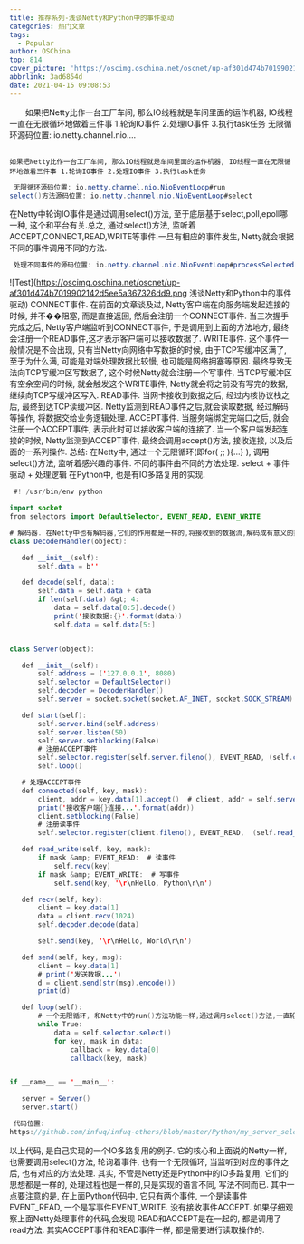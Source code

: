 ```yaml
---
title: 推荐系列-浅谈Netty和Python中的事件驱动
categories: 热门文章
tags:
  - Popular
author: OSChina
top: 814
cover_picture: 'https://oscimg.oschina.net/oscnet/up-af301d474b7019902142d5ee5a367326dd9.png'
abbrlink: 3ad6854d
date: 2021-04-15 09:08:53
---
```


&emsp;&emsp;如果把Netty比作一台工厂车间, 那么IO线程就是车间里面的运作机器, IO线程一直在无限循环地做着三件事 1.轮询IO事件 2.处理IO事件 3.执行task任务 无限循环源码位置: io.netty.channel.nio....
<!-- more -->

                                                                                                                                                                                        如果把Netty比作一台工厂车间, 那么IO线程就是车间里面的运作机器, IO线程一直在无限循环地做着三件事 1.轮询IO事件 2.处理IO事件 3.执行task任务 
 ```java 
  无限循环源码位置: io.netty.channel.nio.NioEventLoop#run
select()方法源码位置: io.netty.channel.nio.NioEventLoop#select

  ```  
在Netty中轮询IO事件是通过调用select()方法, 至于底层基于select,poll,epoll哪一种, 这个和平台有关.总之, 通过select()方法, 监听着ACCEPT,CONNECT,READ,WRITE等事件.一旦有相应的事件发生, Netty就会根据不同的事件调用不同的方法. 
 ```java 
  处理不同事件的源码位置: io.netty.channel.nio.NioEventLoop#processSelectedKey(java.nio.channels.SelectionKey, io.netty.channel.nio.AbstractNioChannel)

  ```  
![Test](https://oscimg.oschina.net/oscnet/up-af301d474b7019902142d5ee5a367326dd9.png 浅谈Netty和Python中的事件驱动) 
CONNECT事件. 在前面的文章谈及过, Netty客户端在向服务端发起连接的时候, 并不��阻塞, 而是直接返回, 然后会注册一个CONNECT事件. 当三次握手完成之后, Netty客户端监听到CONNECT事件, 于是调用到上面的方法地方, 最终会注册一个READ事件,这才表示客户端可以接收数据了. 
WRITE事件. 这个事件一般情况是不会出现, 只有当Netty向网络中写数据的时候, 由于TCP写缓冲区满了, 至于为什么满, 可能是对端处理数据比较慢, 也可能是网络拥塞等原因. 最终导致无法向TCP写缓冲区写数据了, 这个时候Netty就会注册一个写事件, 当TCP写缓冲区有空余空间的时候, 就会触发这个WRITE事件, Netty就会将之前没有写完的数据, 继续向TCP写缓冲区写入. 
READ事件. 当网卡接收到数据之后, 经过内核协议栈之后, 最终到达TCP读缓冲区. Netty监测到READ事件之后,就会读取数据, 经过解码等操作, 将数据交给业务逻辑处理. 
ACCEPT事件. 当服务端绑定完端口之后, 就会注册一个ACCEPT事件, 表示此时可以接收客户端的连接了. 当一个客户端发起连接的时候, Netty监测到ACCEPT事件, 最终会调用accept()方法, 接收连接, 以及后面的一系列操作. 
总结: 在Netty中, 通过一个无限循环(即for( ;; ){...} ), 调用select()方法, 监听着感兴趣的事件. 不同的事件由不同的方法处理. 
select + 事件驱动 + 处理逻辑 
在Python中, 也是有IO多路复用的实现. 
 ```java 
  #! /usr/bin/env python

import socket
from selectors import DefaultSelector, EVENT_READ, EVENT_WRITE

# 解码器. 在Netty中也有解码器,它们的作用都是一样的,将接收到的数据流,解码成有意义的数据
class DecoderHandler(object):

    def __init__(self):
        self.data = b''

    def decode(self, data):
        self.data = self.data + data
        if len(self.data) &gt; 4:
            data = self.data[0:5].decode()
            print('接收数据:{}'.format(data))
            self.data = self.data[5:]


class Server(object):

    def __init__(self):
        self.address = ('127.0.0.1', 8080)
        self.selector = DefaultSelector()
        self.decoder = DecoderHandler()
        self.server = socket.socket(socket.AF_INET, socket.SOCK_STREAM)

    def start(self):
        self.server.bind(self.address)
        self.server.listen(50)
        self.server.setblocking(False)
        # 注册ACCEPT事件
        self.selector.register(self.server.fileno(), EVENT_READ, (self.connected, self.server))
        self.loop()

    # 处理ACCEPT事件
    def connected(self, key, mask):
        client, addr = key.data[1].accept()  # client, addr = self.server.accept()
        print('接收客户端{}连接...'.format(addr))
        client.setblocking(False)
        # 注册读事件
        self.selector.register(client.fileno(), EVENT_READ,  (self.read_write, client))

    def read_write(self, key, mask):
        if mask &amp; EVENT_READ:  # 读事件
            self.recv(key)
        if mask &amp; EVENT_WRITE:  # 写事件
            self.send(key, '\r\nHello, Python\r\n')

    def recv(self, key):
        client = key.data[1]
        data = client.recv(1024)
        self.decoder.decode(data)

        self.send(key, '\r\nHello, World\r\n')

    def send(self, key, msg):
        client = key.data[1]
        # print('发送数据...')
        d = client.send(str(msg).encode())
        print(d)

    def loop(self):
        # 一个无限循环, 和Netty中的run()方法功能一样,通过调用select()方法,一直轮询着事件
        while True:
            data = self.selector.select()
            for key, mask in data:
                callback = key.data[0]
                callback(key, mask)


if __name__ == '__main__':

    server = Server()
    server.start()


  ```  
 ```java 
  代码位置: 
https://github.com/infuq/infuq-others/blob/master/Python/my_server_select.py

  ```  
以上代码, 是自己实现的一个IO多路复用的例子. 它的核心和上面说的Netty一样, 也需要调用select()方法, 轮询着事件, 也有一个无限循环, 当监听到对应的事件之后, 也有对应的方法处理. 
其实, 不管是Netty还是Python中的IO多路复用, 它们的思想都是一样的, 处理过程也是一样的,只是实现的语言不同, 写法不同而已. 
其中一点要注意的是, 在上面Python代码中, 它只有两个事件, 一个是读事件EVENT_READ, 一个是写事件EVENT_WRITE. 没有接收事件ACCEPT. 如果仔细观察上面Netty处理事件的代码,会发现 READ和ACCEPT是在一起的, 都是调用了read方法. 其实ACCEPT事件和READ事件一样, 都是需要进行读取操作的.
                                        